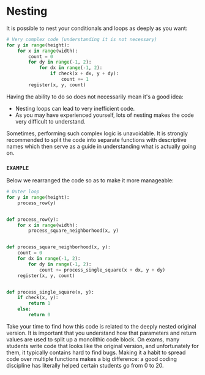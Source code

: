 # Nesting

It is possible to nest your conditionals and loops as deeply as you want:


```python
# Very complex code (understanding it is not necessary)
for y in range(height):
    for x in range(width):
        count = 0
        for dy in range(-1, 2):
            for dx in range(-1, 2):
                if check(x + dx, y + dy):
                    count += 1
        register(x, y, count)
```



Having the ability to do so does not necessarily mean it's a good idea:

* Nesting loops can lead to very inefficient code.
* As you may have experienced yourself, lots of nesting makes the code very difficult to understand.

Sometimes, performing such complex logic is unavoidable.
It is strongly recommended to split the code into separate functions with descriptive names which then serve as a guide in understanding what is actually going on.

### `EXAMPLE`

Below we rearranged the code so as to make it more manageable:


```python
# Outer loop
for y in range(height):
    process_row(y)


def process_row(y):
    for x in range(width):
        process_square_neighborhood(x, y)


def process_square_neighborhood(x, y):
    count = 0
    for dx in range(-1, 2):
        for dy in range(-1, 2):
            count += process_single_square(x + dx, y + dy)
    register(x, y, count)


def process_single_square(x, y):
    if check(x, y):
        return 1
    else:
        return 0
```



Take your time to find how this code is related to the deeply nested original version.
It is important that you understand how that parameters and return values are used to split up a monolithic code block.
On exams, many students write code that looks like the original version, and unfortunately for them, it typically contains hard to find bugs.
Making it a habit to spread code over multiple functions makes a big difference: a good coding discipline has literally helped certain students go from 0 to 20.

